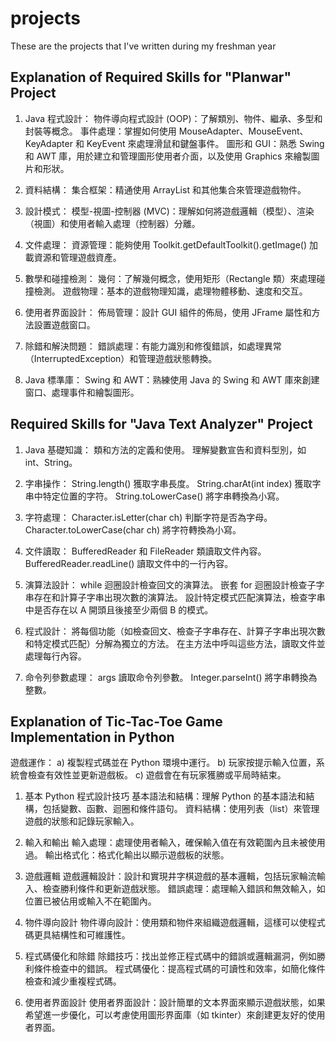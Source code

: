 # projects
These are the projects that I've written during my freshman year

## Explanation of Required Skills for "Planwar" Project
1. Java 程式設計：
物件導向程式設計 (OOP)：了解類別、物件、繼承、多型和封裝等概念。
事件處理：掌握如何使用 MouseAdapter、MouseEvent、KeyAdapter 和 KeyEvent 來處理滑鼠和鍵盤事件。
圖形和 GUI：熟悉 Swing 和 AWT 庫，用於建立和管理圖形使用者介面，以及使用 Graphics 來繪製圖片和形狀。

2. 資料結構：
集合框架：精通使用 ArrayList 和其他集合來管理遊戲物件。

3. 設計模式：
模型-視圖-控制器 (MVC)：理解如何將遊戲邏輯（模型）、渲染（視圖）和使用者輸入處理（控制器）分離。

4. 文件處理：
資源管理：能夠使用 Toolkit.getDefaultToolkit().getImage() 加載資源和管理遊戲資產。

5. 數學和碰撞檢測：
幾何：了解幾何概念，使用矩形（Rectangle 類）來處理碰撞檢測。
遊戲物理：基本的遊戲物理知識，處理物體移動、速度和交互。

6. 使用者界面設計：
佈局管理：設計 GUI 組件的佈局，使用 JFrame 屬性和方法設置遊戲窗口。

7. 除錯和解決問題：
錯誤處理：有能力識別和修復錯誤，如處理異常（InterruptedException）和管理遊戲狀態轉換。

8. Java 標準庫：
Swing 和 AWT：熟練使用 Java 的 Swing 和 AWT 庫來創建窗口、處理事件和繪製圖形。

## Required Skills for "Java Text Analyzer" Project
1. Java 基礎知識：
類和方法的定義和使用。
理解變數宣告和資料型別，如 int、String。

2. 字串操作：
String.length() 獲取字串長度。
String.charAt(int index) 獲取字串中特定位置的字符。
String.toLowerCase() 將字串轉換為小寫。

3. 字符處理：
Character.isLetter(char ch) 判斷字符是否為字母。
Character.toLowerCase(char ch) 將字符轉換為小寫。

4. 文件讀取：
BufferedReader 和 FileReader 類讀取文件內容。
BufferedReader.readLine() 讀取文件中的一行內容。

5. 演算法設計：
while 迴圈設計檢查回文的演算法。
嵌套 for 迴圈設計檢查子字串存在和計算子字串出現次數的演算法。
設計特定模式匹配演算法，檢查字串中是否存在以 A 開頭且後接至少兩個 B 的模式。

6. 程式設計：
將每個功能（如檢查回文、檢查子字串存在、計算子字串出現次數和特定模式匹配）分解為獨立的方法。
在主方法中呼叫這些方法，讀取文件並處理每行內容。

7. 命令列參數處理：
args 讀取命令列參數。
Integer.parseInt() 將字串轉換為整數。
## Explanation of Tic-Tac-Toe Game Implementation in Python
遊戲運作：
a) 複製程式碼並在 Python 環境中運行。
b) 玩家按提示輸入位置，系統會檢查有效性並更新遊戲板。
c) 遊戲會在有玩家獲勝或平局時結束。

1. 基本 Python 程式設計技巧
基本語法和結構：理解 Python 的基本語法和結構，包括變數、函數、迴圈和條件語句。
資料結構：使用列表（list）來管理遊戲的狀態和記錄玩家輸入。

2. 輸入和輸出
輸入處理：處理使用者輸入，確保輸入值在有效範圍內且未被使用過。
輸出格式化：格式化輸出以顯示遊戲板的狀態。

3. 遊戲邏輯
遊戲邏輯設計：設計和實現井字棋遊戲的基本邏輯，包括玩家輪流輸入、檢查勝利條件和更新遊戲狀態。
錯誤處理：處理輸入錯誤和無效輸入，如位置已被佔用或輸入不在範圍內。

4. 物件導向設計
物件導向設計：使用類和物件來組織遊戲邏輯，這樣可以使程式碼更具結構性和可維護性。

5. 程式碼優化和除錯
除錯技巧：找出並修正程式碼中的錯誤或邏輯漏洞，例如勝利條件檢查中的錯誤。
程式碼優化：提高程式碼的可讀性和效率，如簡化條件檢查和減少重複程式碼。

6. 使用者界面設計
使用者界面設計：設計簡單的文本界面來顯示遊戲狀態，如果希望進一步優化，可以考慮使用圖形界面庫（如 tkinter）來創建更友好的使用者界面。
